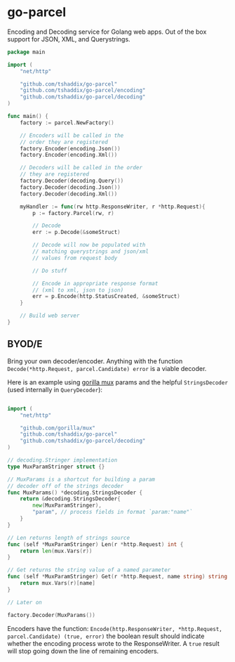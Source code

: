 go-parcel
=========

Encoding and Decoding service for Golang web apps. Out of the box support for JSON, XML, and Querystrings.

```go
package main

import (
	"net/http"

	"github.com/tshaddix/go-parcel"
	"github.com/tshaddix/go-parcel/encoding"
	"github.com/tshaddix/go-parcel/decoding"
)

func main() {
	factory := parcel.NewFactory()

	// Encoders will be called in the
	// order they are registered
	factory.Encoder(encoding.Json())
	factory.Encoder(encoding.Xml())

	// Decoders will be called in the order
	// they are registered
	factory.Decoder(decoding.Query())
	factory.Decoder(decoding.Json())
	factory.Decoder(decoding.Xml())

	myHandler := func(rw http.ResponseWriter, r *http.Request){
		p := factory.Parcel(rw, r)

		// Decode
		err := p.Decode(&someStruct)

		// Decode will now be populated with
		// matching querystrings and json/xml
		// values from request body

		// Do stuff

		// Encode in appropriate response format
		// (xml to xml, json to json)
		err = p.Encode(http.StatusCreated, &someStruct)
	}

	// Build web server
}
```

## BYOD/E

Bring your own decoder/encoder. Anything with the function `Decode(*http.Request, parcel.Candidate) error` is a viable decoder.

Here is an example using [gorilla mux](https://github.com/gorilla/mux) params and the helpful `StringsDecoder` (used internally in `QueryDecoder`):

```go

import (
	"net/http"

	"github.com/gorilla/mux"
	"github.com/tshaddix/go-parcel"
	"github.com/tshaddix/go-parcel/decoding"
)

// decoding.Stringer implementation
type MuxParamStringer struct {}

// MuxParams is a shortcut for building a param
// decoder off of the strings decoder 
func MuxParams() *decoding.StringsDecoder {
	return &decoding.StringsDecoder{
		new(MuxParamStringer),
		"param", // process fields in format `param:"name"`
	}
}

// Len returns length of strings source
func (self *MuxParamStringer) Len(r *http.Request) int {
	return len(mux.Vars(r))
}

// Get returns the string value of a named parameter
func (self *MuxParamStringer) Get(r *http.Request, name string) string {
	return mux.Vars(r)[name]
}

// Later on

factory.Decoder(MuxParams())

```

Encoders have the function: `Encode(http.ResponseWriter, *http.Request, parcel.Candidate) (true, error)` the boolean result should indicate whether the encoding process wrote to the ResponseWriter. A `true` result will stop going down the line of remaining encoders.